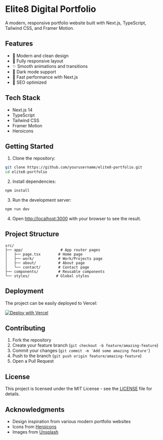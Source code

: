 # Elite8 Digital Portfolio

A modern, responsive portfolio website built with Next.js, TypeScript, Tailwind CSS, and Framer Motion.

## Features

- 🎨 Modern and clean design
- 📱 Fully responsive layout
- ✨ Smooth animations and transitions
- 🌙 Dark mode support
- 🚀 Fast performance with Next.js
- 🎯 SEO optimized

## Tech Stack

- Next.js 14
- TypeScript
- Tailwind CSS
- Framer Motion
- Heroicons

## Getting Started

1. Clone the repository:
```bash
git clone https://github.com/yourusername/elite8-portfolio.git
cd elite8-portfolio
```

2. Install dependencies:
```bash
npm install
```

3. Run the development server:
```bash
npm run dev
```

4. Open [http://localhost:3000](http://localhost:3000) with your browser to see the result.

## Project Structure

```
src/
├── app/                 # App router pages
│   ├── page.tsx        # Home page
│   ├── work/           # Work/Projects page
│   ├── about/          # About page
│   └── contact/        # Contact page
├── components/         # Reusable components
└── styles/            # Global styles
```

## Deployment

The project can be easily deployed to Vercel:

[![Deploy with Vercel](https://vercel.com/button)](https://vercel.com/new/clone?repository-url=https://github.com/yourusername/elite8-portfolio)

## Contributing

1. Fork the repository
2. Create your feature branch (`git checkout -b feature/amazing-feature`)
3. Commit your changes (`git commit -m 'Add some amazing feature'`)
4. Push to the branch (`git push origin feature/amazing-feature`)
5. Open a Pull Request

## License

This project is licensed under the MIT License - see the [LICENSE](LICENSE) file for details.

## Acknowledgments

- Design inspiration from various modern portfolio websites
- Icons from [Heroicons](https://heroicons.com/)
- Images from [Unsplash](https://unsplash.com/) 